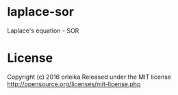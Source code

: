 # laplace-sor
Laplace's equation - SOR

# License
Copyright (c) 2016 orleika
Released under the MIT license
http://opensource.org/licenses/mit-license.php
